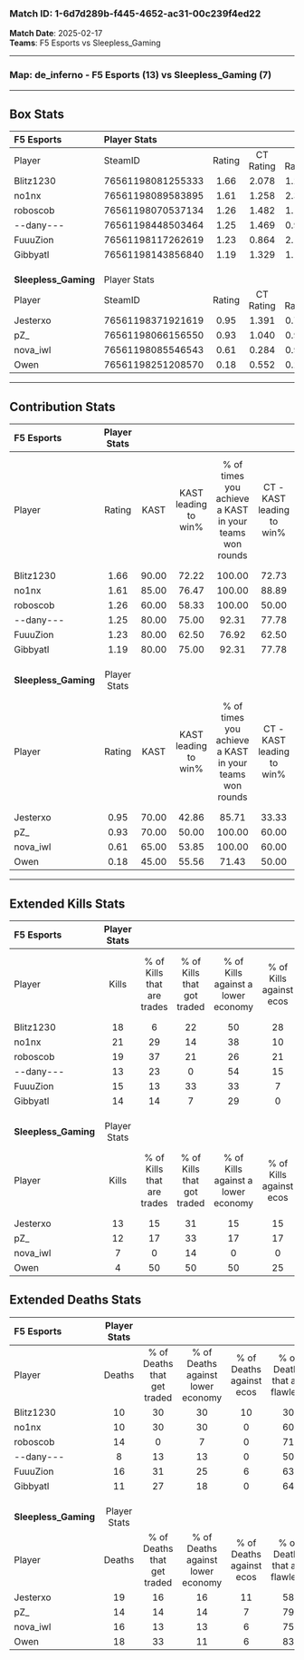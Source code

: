 ### Match ID: 1-6d7d289b-f445-4652-ac31-00c239f4ed22  
**Match Date**: 2025-02-17  
**Teams**: F5 Esports vs Sleepless_Gaming  

---  

### **Map**: de_inferno - F5 Esports (13) vs Sleepless_Gaming (7)  
---  

## Box Stats  

| **F5 Esports**       | Player Stats      |        |           |          |       |       |       |         |        |      |     |
| :- | :- | :-: | :-: | :-: | :-: | :-: | :-: | :-: | :-: | :-: | :-: |
| Player               | SteamID           | Rating | CT Rating | T Rating | KAST  |  ADR  | Kills | Assists | Deaths | K/D  | HS% |
| Blitz1230            | 76561198081255333 |  1.66  |   2.078   |  1.234   | 90.00 | 123.3 |  18   |    7    |   10   | 1.80 | 44  |
| no1nx                | 76561198089583895 |  1.61  |   1.258   |  2.331   | 85.00 | 81.2  |  21   |    5    |   10   | 2.10 | 52  |
| roboscob             | 76561198070537134 |  1.26  |   1.482   |  1.115   | 60.00 | 95.1  |  19   |    2    |   14   | 1.36 | 84  |
| --dany---            | 76561198448503464 |  1.25  |   1.469   |  0.992   | 80.00 | 67.3  |  13   |    8    |   8    | 1.63 | 23  |
| FuuuZion             | 76561198117262619 |  1.23  |   0.864   |  2.110   | 80.00 | 95.9  |  15   |   11    |   16   | 0.94 | 46  |
| Gibbyatl             | 76561198143856840 |  1.19  |   1.329   |  1.181   | 80.00 | 63.8  |  14   |    5    |   11   | 1.27 | 64  |
|                      |                   |        |           |          |       |       |       |         |        |      |     |
|                      |                   |        |           |          |       |       |       |         |        |      |     |
|                      |                   |        |           |          |       |       |       |         |        |      |     |
| **Sleepless_Gaming** | Player Stats      |        |           |          |       |       |       |         |        |      |     |
| Player               | SteamID           | Rating | CT Rating | T Rating | KAST  |  ADR  | Kills | Assists | Deaths | K/D  | HS% |
| Jesterxo             | 76561198371921619 |  0.95  |   1.391   |  0.786   | 70.00 | 90.6  |  13   |    6    |   19   | 0.68 | 61  |
| pZ_                  | 76561198066156550 |  0.93  |   1.040   |  0.972   | 70.00 | 59.6  |  12   |    5    |   14   | 0.86 | 58  |
| nova_iwl             | 76561198085546543 |  0.61  |   0.284   |  0.922   | 65.00 | 51.6  |   7   |    6    |   16   | 0.44 |  0  |
| Owen                 | 76561198251208570 |  0.18  |   0.552   |  0.223   | 45.00 | 26.6  |   4   |    2    |   18   | 0.22 | 25  |
---  

## Contribution Stats  

| **F5 Esports**       | Player Stats |       |                      |                                                        |                           |                                                             |                          |                                                            |
| :- | :-: | :-: | :-: | :-: | :-: | :-: | :-: | :-: |
| Player               |    Rating    | KAST  | KAST leading to win% | % of times you achieve a KAST in your teams won rounds | CT - KAST leading to win% | CT - % of times you achieve a KAST in your teams won rounds | T - KAST leading to win% | T - % of times you achieve a KAST in your teams won rounds |
| Blitz1230            |     1.66     | 90.00 |        72.22         |                         100.00                         |           72.73           |                           100.00                            |          71.43           |                           100.00                           |
| no1nx                |     1.61     | 85.00 |        76.47         |                         100.00                         |           88.89           |                           100.00                            |          62.50           |                           100.00                           |
| roboscob             |     1.26     | 60.00 |        58.33         |                         100.00                         |           50.00           |                           100.00                            |          66.67           |                           100.00                           |
| --dany---            |     1.25     | 80.00 |        75.00         |                         92.31                          |           77.78           |                            87.50                            |          71.43           |                           100.00                           |
| FuuuZion             |     1.23     | 80.00 |        62.50         |                         76.92                          |           62.50           |                            62.50                            |          62.50           |                           100.00                           |
| Gibbyatl             |     1.19     | 80.00 |        75.00         |                         92.31                          |           77.78           |                            87.50                            |          71.43           |                           100.00                           |
|                      |              |       |                      |                                                        |                           |                                                             |                          |                                                            |
|                      |              |       |                      |                                                        |                           |                                                             |                          |                                                            |
|                      |              |       |                      |                                                        |                           |                                                             |                          |                                                            |
| **Sleepless_Gaming** | Player Stats |       |                      |                                                        |                           |                                                             |                          |                                                            |
| Player               |    Rating    | KAST  | KAST leading to win% | % of times you achieve a KAST in your teams won rounds | CT - KAST leading to win% | CT - % of times you achieve a KAST in your teams won rounds | T - KAST leading to win% | T - % of times you achieve a KAST in your teams won rounds |
| Jesterxo             |     0.95     | 70.00 |        42.86         |                         85.71                          |           33.33           |                            66.67                            |          50.00           |                           100.00                           |
| pZ_                  |     0.93     | 70.00 |        50.00         |                         100.00                         |           60.00           |                           100.00                            |          44.44           |                           100.00                           |
| nova_iwl             |     0.61     | 65.00 |        53.85         |                         100.00                         |           60.00           |                           100.00                            |          50.00           |                           100.00                           |
| Owen                 |     0.18     | 45.00 |        55.56         |                         71.43                          |           50.00           |                            66.67                            |          60.00           |                           75.00                            |
---  

## Extended Kills Stats  

| **F5 Esports**       | Player Stats |                            |                            |                                    |                         |                              |                                 |                                       |                    |           |
| :- | :-: | :-: | :-: | :-: | :-: | :-: | :-: | :-: | :-: | :-: |
| Player               |    Kills     | % of Kills that are trades | % of Kills that got traded | % of Kills against a lower economy | % of Kills against ecos | % of Kills that are flawless | % of Kills that are close duels | % of Kills that are assisted by flash | Pistol Round Kills | AWP Kills |
| Blitz1230            |      18      |             6              |             22             |                 50                 |           28            |              67              |                6                |                  17                   |         0          |     0     |
| no1nx                |      21      |             29             |             14             |                 38                 |           10            |              86              |               10                |                  10                   |         0          |     2     |
| roboscob             |      19      |             37             |             21             |                 26                 |           21            |              47              |                0                |                   0                   |         0          |     1     |
| --dany---            |      13      |             23             |             0              |                 54                 |           15            |              77              |                0                |                   8                   |         0          |     2     |
| FuuuZion             |      15      |             13             |             33             |                 33                 |            7            |              47              |                0                |                   7                   |         7          |     2     |
| Gibbyatl             |      14      |             14             |             7              |                 29                 |            0            |              79              |                0                |                   0                   |         0          |     3     |
|                      |              |                            |                            |                                    |                         |                              |                                 |                                       |                    |           |
|                      |              |                            |                            |                                    |                         |                              |                                 |                                       |                    |           |
|                      |              |                            |                            |                                    |                         |                              |                                 |                                       |                    |           |
| **Sleepless_Gaming** | Player Stats |                            |                            |                                    |                         |                              |                                 |                                       |                    |           |
| Player               |    Kills     | % of Kills that are trades | % of Kills that got traded | % of Kills against a lower economy | % of Kills against ecos | % of Kills that are flawless | % of Kills that are close duels | % of Kills that are assisted by flash | Pistol Round Kills | AWP Kills |
| Jesterxo             |      13      |             15             |             31             |                 15                 |           15            |              46              |                8                |                   8                   |         0          |     2     |
| pZ_                  |      12      |             17             |             33             |                 17                 |           17            |              67              |                0                |                   0                   |         0          |     2     |
| nova_iwl             |      7       |             0              |             14             |                 0                  |            0            |              71              |                0                |                   0                   |         5          |     0     |
| Owen                 |      4       |             50             |             50             |                 50                 |           25            |              75              |               25                |                   0                   |         0          |     0     |
## Extended Deaths Stats  

| **F5 Esports**       | Player Stats |                             |                                   |                          |                               |                            |                           |               |
| :- | :-: | :-: | :-: | :-: | :-: | :-: | :-: | :-: |
| Player               |    Deaths    | % of Deaths that get traded | % of Deaths against lower economy | % of Deaths against ecos | % of Deaths that are flawless | % of Deaths that are close | % of Deaths while blinded | Deaths to AWP |
| Blitz1230            |      10      |             30              |                30                 |            10            |              30               |             10             |             0             |       0       |
| no1nx                |      10      |             30              |                30                 |            0             |              60               |             0              |             0             |       1       |
| roboscob             |      14      |              0              |                 7                 |            0             |              71               |             0              |             7             |       0       |
| --dany---            |      8       |             13              |                13                 |            0             |              50               |             0              |             0             |       2       |
| FuuuZion             |      16      |             31              |                25                 |            6             |              63               |             6              |             6             |       0       |
| Gibbyatl             |      11      |             27              |                18                 |            0             |              64               |             0              |             0             |       2       |
|                      |              |                             |                                   |                          |                               |                            |                           |               |
|                      |              |                             |                                   |                          |                               |                            |                           |               |
|                      |              |                             |                                   |                          |                               |                            |                           |               |
| **Sleepless_Gaming** | Player Stats |                             |                                   |                          |                               |                            |                           |               |
| Player               |    Deaths    | % of Deaths that get traded | % of Deaths against lower economy | % of Deaths against ecos | % of Deaths that are flawless | % of Deaths that are close | % of Deaths while blinded | Deaths to AWP |
| Jesterxo             |      19      |             16              |                16                 |            11            |              58               |             11             |            16             |       3       |
| pZ_                  |      14      |             14              |                14                 |            7             |              79               |             0              |             7             |       1       |
| nova_iwl             |      16      |             13              |                13                 |            6             |              75               |             6              |             6             |       0       |
| Owen                 |      18      |             33              |                11                 |            6             |              83               |             0              |             6             |       3       |
